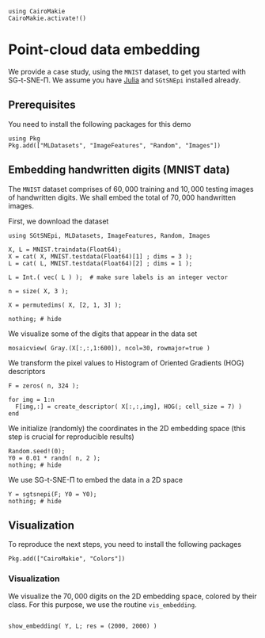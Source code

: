 ```@eval
using CairoMakie
CairoMakie.activate!()
```

# Point-cloud data embedding

We provide a case study, using the `MNIST` dataset, to get you started
with SG-t-SNE-Π. We assume you have [Julia](https://julialang.org/)
and `SGtSNEpi` installed already.


## Prerequisites

You need to install the following packages for this demo

```
using Pkg
Pkg.add(["MLDatasets", "ImageFeatures", "Random", "Images"])
```

## Embedding handwritten digits (MNIST data)

The `MNIST` dataset comprises of $60{,}000$ training and $10{,}000$
testing images of handwritten digits. We shall embed the total of
$70{,}000$ handwritten images.

First, we download the dataset

```@example 1
using SGtSNEpi, MLDatasets, ImageFeatures, Random, Images

X, L = MNIST.traindata(Float64);
X = cat( X, MNIST.testdata(Float64)[1] ; dims = 3 );
L = cat( L, MNIST.testdata(Float64)[2] ; dims = 1 );

L = Int.( vec( L ) );  # make sure labels is an integer vector

n = size( X, 3 );

X = permutedims( X, [2, 1, 3] );

nothing; # hide
```

We visualize some of the digits that appear in the data set

```@example 1
mosaicview( Gray.(X[:,:,1:600]), ncol=30, rowmajor=true )
```

We transform the pixel values to Histogram of Oriented Gradients (HOG)
descriptors

```@example 1
F = zeros( n, 324 );

for img = 1:n
  F[img,:] = create_descriptor( X[:,:,img], HOG(; cell_size = 7) )
end
```

We initialize (randomly) the coordinates in the 2D embedding space
(this step is crucial for reproducible results)

```@example 1
Random.seed!(0);
Y0 = 0.01 * randn( n, 2 );
nothing; # hide
```

We use SG-t-SNE-Π to embed the data in a 2D space

```@example 1
Y = sgtsnepi(F; Y0 = Y0);
nothing; # hide
```

## Visualization

To reproduce the next steps, you need to install the following packages
```
Pkg.add(["CairoMakie", "Colors"])
```

### Visualization

We visualize the $70{,}000$ digits on the 2D embedding space, colored
by their class. For this purpose, we use the routine `vis_embedding`.


```@example 1

show_embedding( Y, L; res = (2000, 2000) )
```
